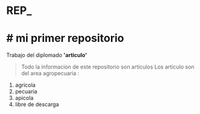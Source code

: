 # REP_
# # mi primer repositorio
Trabajo del diplomado **'articulo'**
>Todo la informacion de este repositorio son articulos
Los articulo son del area agropecuaria :
1. agricola
1. pecuaria
2. apicola
3. libre de descarga
